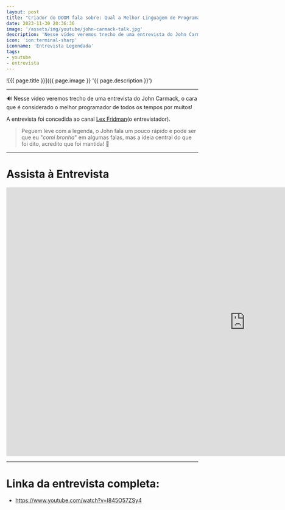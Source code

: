 ```yaml
---
layout: post
title: "Criador do DOOM fala sobre: Qual a Melhor Linguagem de Programação"
date: 2023-11-30 20:36:36
image: '/assets/img/youtube/john-carmack-talk.jpg'
description: 'Nesse vídeo veremos trecho de uma entrevista do John Carmack, o cara que é considerado o melhor programador de todos os tempos por muitos!'
icon: 'ion:terminal-sharp'
iconname: 'Entrevista Legendada'
tags:
- youtube
- entrevista
---
```


![{{ page.title }}]({{ page.image }} '{{ page.description }}')

---

🔊  Nesse vídeo veremos trecho de uma entrevista do John Carmack, o cara que é considerado o melhor programador de todos os tempos por muitos! 

A entrevista foi concedida ao canal [Lex Fridman](https://www.youtube.com/@lexfridman)(o entrevistador). 
> Peguem leve com a legenda, o John fala um pouco rápido e pode ser que eu "*comi bronha*" em algumas falas, mas a ideia central do que foi dito, acredito que foi mantida! 🙂 

---

# Assista à Entrevista

<iframe width="1253" height="705" src="https://www.youtube.com/embed/6O27SguEjCw" title="YouTube video player" frameborder="0" allow="accelerometer; autoplay; clipboard-write; encrypted-media; gyroscope; picture-in-picture" allowfullscreen></iframe>

---

# Linka da entrevista completa:
+ <https://www.youtube.com/watch?v=I845O57ZSy4>



